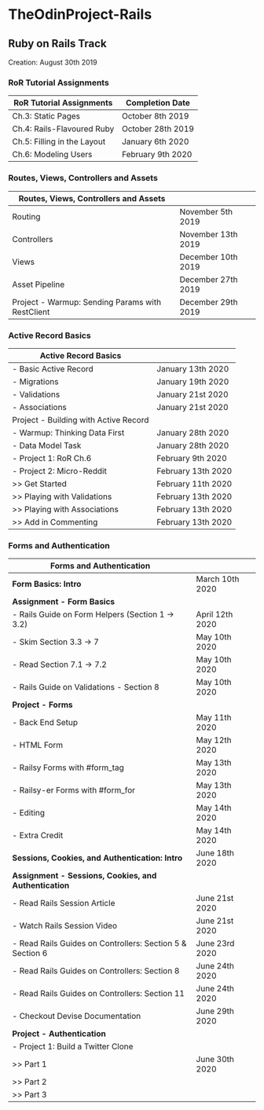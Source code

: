 # TheOdinProject-Rails
## Ruby on Rails Track
Creation: August 30th 2019

### RoR Tutorial Assignments
| RoR Tutorial Assignments | Completion Date |
| ------| --------------- |
| Ch.3: Static Pages | October 8th 2019 |
| Ch.4: Rails-Flavoured Ruby | October 28th 2019|
| Ch.5: Filling in the Layout | January 6th 2020|
| Ch.6: Modeling Users | February 9th 2020|

### Routes, Views, Controllers and Assets
| Routes, Views, Controllers and Assets| |
| ------| --------------- |
| Routing | November 5th 2019|
| Controllers | November 13th 2019|
| Views | December 10th 2019|
| Asset Pipeline | December 27th 2019 |
| Project - Warmup: Sending Params with RestClient | December 29th 2019 |

### Active Record Basics
| Active Record Basics | |
| ------| --------------- |
| - Basic Active Record | January 13th 2020 |
| - Migrations | January 19th 2020|
| - Validations | January 21st 2020|
| - Associations | January 21st 2020|
| Project - Building with Active Record ||
| - Warmup: Thinking Data First | January 28th 2020|
| - Data Model Task | January 28th 2020|
| - Project 1: RoR Ch.6 | February 9th 2020|
| - Project 2: Micro-Reddit | February 13th 2020|
| >> Get Started | February 11th 2020|
| >> Playing with Validations| February 13th 2020|
| >> Playing with Associations| February 13th 2020|
| >> Add in Commenting| February 13th 2020|

### Forms and Authentication
| Forms and Authentication |  |
| --------| -----|
| **Form Basics: Intro** | March 10th 2020 |
| **Assignment - Form Basics** | |
| - Rails Guide on Form Helpers (Section 1 -> 3.2) | April 12th 2020 |
| - Skim Section 3.3 -> 7| May 10th 2020 |
| - Read Section 7.1 -> 7.2| May 10th 2020 |
| - Rails Guide on Validations - Section 8| May 10th 2020 |
| **Project - Forms** | |
| - Back End Setup | May 11th 2020 |
| - HTML Form | May 12th 2020|
| - Railsy Forms with #form_tag| May 13th 2020|
| - Railsy-er Forms with #form_for| May 13th 2020|
| - Editing| May 14th 2020|
| - Extra Credit| May 14th 2020|
| **Sessions, Cookies, and Authentication: Intro** | June 18th 2020|
| **Assignment - Sessions, Cookies, and Authentication** | |
| - Read Rails Session Article | June 21st 2020|
| - Watch Rails Session Video | June 21st 2020|
| - Read Rails Guides on Controllers: Section 5 & Section 6 | June 23rd 2020|
| - Read Rails Guides on Controllers: Section 8 | June 24th 2020|
| - Read Rails Guides on Controllers: Section 11 | June 24th 2020|
| - Checkout Devise Documentation | June 29th 2020|
| **Project - Authentication** | |
| - Project 1: Build a Twitter Clone | |
| >> Part 1 | June 30th 2020|
| >> Part 2 | |
| >> Part 3 | |

